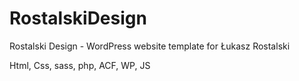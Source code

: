 # RostalskiDesign
Rostalski Design - WordPress website template for Łukasz Rostalski

Html, Css, sass, php, ACF, WP, JS
